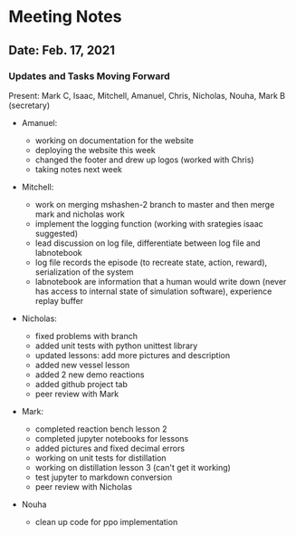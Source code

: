 
# Meeting Notes

## Date: Feb. 17, 2021

### Updates and Tasks Moving Forward


Present: Mark C, Isaac, Mitchell, Amanuel, Chris, Nicholas, Nouha, Mark B (secretary)

- Amanuel:
    - working on documentation for the website
    - deploying the website this week
    - changed the footer and drew up logos (worked with Chris)
    - taking notes next week 
    
    
- Mitchell:
    - work on merging mshashen-2 branch to master and then merge mark and nicholas work 
    - implement the logging function (working with srategies isaac suggested)
    - lead discussion on log file, differentiate between log file and labnotebook
    - log file records the episode (to recreate state, action, reward), serialization of the system
    - labnotebook are information that a human would write down (never has access to internal state of simulation software), experience replay buffer
    

- Nicholas: 
    - fixed problems with branch
    - added unit tests with python unittest library
    - updated lessons: add more pictures and description
    - added new vessel lesson
    - added 2 new demo reactions
    - added github project tab
    - peer review with Mark
    
    
- Mark:
    - completed reaction bench lesson 2
    - completed jupyter notebooks for lessons
    - added pictures and fixed decimal errors
    - working on unit tests for distillation
    - working on distillation lesson 3 (can't get it working)
    - test jupyter to markdown conversion
    - peer review with Nicholas
    

- Nouha
    - clean up code for ppo implementation
